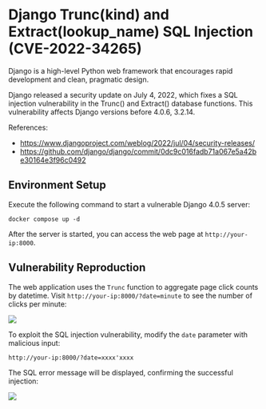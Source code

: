 # Django Trunc(kind) and Extract(lookup_name) SQL Injection (CVE-2022-34265)

Django is a high-level Python web framework that encourages rapid development and clean, pragmatic design.

Django released a security update on July 4, 2022, which fixes a SQL injection vulnerability in the Trunc() and Extract() database functions. This vulnerability affects Django versions before 4.0.6, 3.2.14.

References:

- https://www.djangoproject.com/weblog/2022/jul/04/security-releases/
- https://github.com/django/django/commit/0dc9c016fadb71a067e5a42be30164e3f96c0492

## Environment Setup

Execute the following command to start a vulnerable Django 4.0.5 server:

```
docker compose up -d
```

After the server is started, you can access the web page at `http://your-ip:8000`.

## Vulnerability Reproduction

The web application uses the `Trunc` function to aggregate page click counts by datetime. Visit `http://your-ip:8000/?date=minute` to see the number of clicks per minute:

![](화햇과제1.png)

To exploit the SQL injection vulnerability, modify the `date` parameter with malicious input:

```
http://your-ip:8000/?date=xxxx'xxxx
```

The SQL error message will be displayed, confirming the successful injection:

![](화햇과제2.png)

